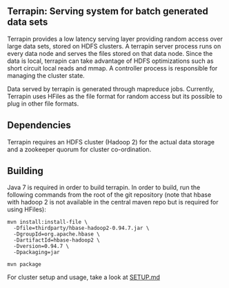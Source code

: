 Terrapin: Serving system for batch generated data sets
------------------------------------------------------

Terrapin provides a low latency serving layer providing random
access over large data sets, stored on HDFS clusters. A terrapin
server process runs on every data node and serves the files stored
on that data node. Since the data is local, terrapin can take advantage
of HDFS optimizations such as short circuit local reads and mmap.
A controller process is responsible for managing the cluster state.

Data served by terrapin is generated through mapreduce jobs.
Currently, Terrapin uses HFiles as the file format for random access
but its possible to plug in other file formats.

Dependencies
------------

Terrapin requires an HDFS cluster (Hadoop 2) for the actual data storage and
a zookeeper quorum for cluster co-ordination.

Building
--------

Java 7 is required in order to build terrapin. In order to build,
run the following commands from the root of the git repository (note
that hbase with hadoop 2 is not available in the central maven repo
but is required for using HFiles):

```
mvn install:install-file \
  -Dfile=thirdparty/hbase-hadoop2-0.94.7.jar \
  -DgroupId=org.apache.hbase \
  -DartifactId=hbase-hadoop2 \
  -Dversion=0.94.7 \
  -Dpackaging=jar

mvn package
```

For cluster setup and usage, take a look at [SETUP.md](docs/SETUP.md)
